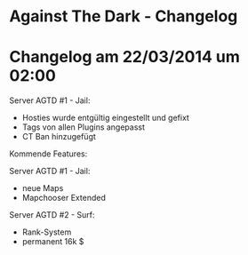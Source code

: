 Against The Dark - Changelog
================

Changelog  am 22/03/2014 um 02:00
=
Server AGTD #1 - Jail:
  - Hosties wurde entgültig eingestellt und gefixt
  - Tags von allen Plugins angepasst
  - CT Ban hinzugefügt
  
Kommende Features:

Server AGTD #1 - Jail:
  - neue Maps
  - Mapchooser Extended

Server AGTD #2 - Surf:
  - Rank-System
  - permanent 16k $
